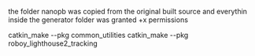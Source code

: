 the folder nanopb was copied from the original built source
and everythin inside the generator folder was granted +x permissions


catkin_make --pkg common_utilities
catkin_make --pkg roboy_lighthouse2_tracking
